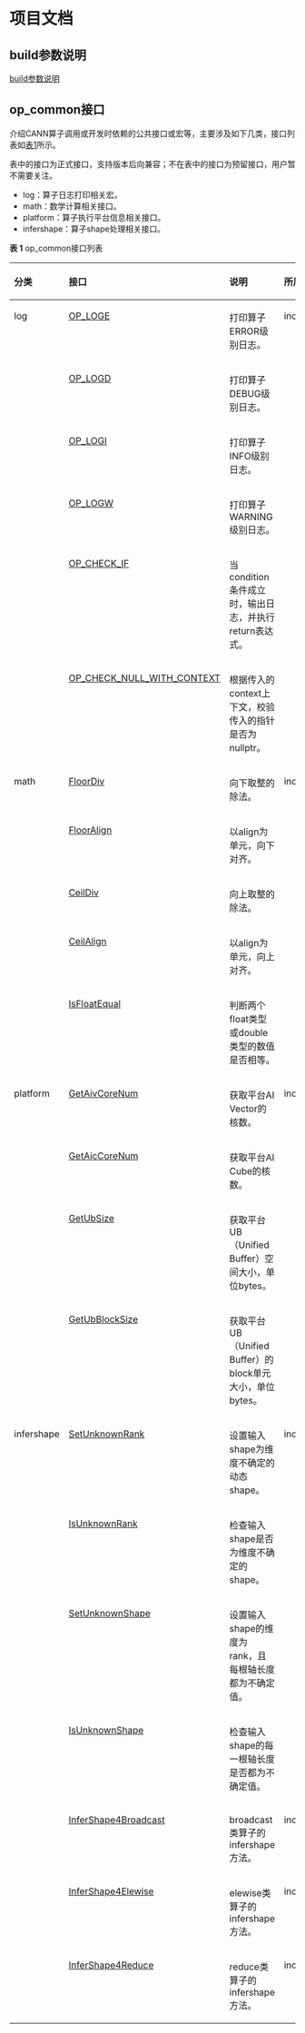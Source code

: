 # 项目文档
## build参数说明
[build参数说明](./context/build.md)

## op\_common接口

介绍CANN算子调用或开发时依赖的公共接口或宏等，主要涉及如下几类，接口列表如[表1](#table15234174894110)所示。

表中的接口为正式接口，支持版本后向兼容；不在表中的接口为预留接口，用户暂不需要关注。

-   log：算子日志打印相关宏。
-   math：数学计算相关接口。
-   platform：算子执行平台信息相关接口。
-   infershape：算子shape处理相关接口。

**表 1**  op\_common接口列表

<a name="table15234174894110"></a>
<table><thead align="left"><tr id="row423415482416"><th class="cellrowborder" valign="top" width="15%" id="mcps1.2.5.1.1"><p id="p12234144810418"><a name="p12234144810418"></a><a name="p12234144810418"></a>分类</p>
</th>
<th class="cellrowborder" valign="top" width="25%" id="mcps1.2.5.1.2"><p id="p423484815416"><a name="p423484815416"></a><a name="p423484815416"></a>接口</p>
</th>
<th class="cellrowborder" valign="top" width="50%" id="mcps1.2.5.1.3"><p id="p1234648144110"><a name="p1234648144110"></a><a name="p1234648144110"></a>说明</p>
</th>
<th class="cellrowborder" valign="top" width="15%" id="mcps1.2.5.1.4"><p id="p1842415715426"><a name="p1842415715426"></a><a name="p1842415715426"></a>所属头文件</p>
</th>
</tr>
</thead>
<tbody><tr id="row5234134814116"><td class="cellrowborder" rowspan="6" valign="top" width="10.778922107789223%" headers="mcps1.2.5.1.1 "><p id="p6234114811414"><a name="p6234114811414"></a><a name="p6234114811414"></a>log</p>
<p id="p2234154815419"><a name="p2234154815419"></a><a name="p2234154815419"></a></p>
<p id="p172341448154115"><a name="p172341448154115"></a><a name="p172341448154115"></a></p>
<p id="p142341248114114"><a name="p142341248114114"></a><a name="p142341248114114"></a></p>
<p id="p923564884117"><a name="p923564884117"></a><a name="p923564884117"></a></p>
<p id="p1423584894119"><a name="p1423584894119"></a><a name="p1423584894119"></a></p>
<p id="p17892172512408"><a name="p17892172512408"></a><a name="p17892172512408"></a></p>
<p id="p118921325184015"><a name="p118921325184015"></a><a name="p118921325184015"></a></p>
<p id="p1189252554010"><a name="p1189252554010"></a><a name="p1189252554010"></a></p>
<p id="p168927256406"><a name="p168927256406"></a><a name="p168927256406"></a></p>
<p id="p6892142510406"><a name="p6892142510406"></a><a name="p6892142510406"></a></p>
</td>
<td class="cellrowborder" valign="top" width="25.477452254774523%" headers="mcps1.2.5.1.2 "><p id="p02341848114110"><a name="p02341848114110"></a><a name="p02341848114110"></a><a href="./op_common/OP_LOGE.md">OP_LOGE</a></p>
</td>
<td class="cellrowborder" valign="top" width="36.116388361163885%" headers="mcps1.2.5.1.3 "><p id="p2234144874116"><a name="p2234144874116"></a><a name="p2234144874116"></a>打印算子ERROR级别日志。</p>
</td>
<td class="cellrowborder" rowspan="6" valign="top" width="27.62723727627237%" headers="mcps1.2.5.1.4 "><p id="p742427134215"><a name="p742427134215"></a><a name="p742427134215"></a>include/op_common/log/log.h</p>
<p id="p1142497124213"><a name="p1142497124213"></a><a name="p1142497124213"></a></p>
<p id="p1042414774212"><a name="p1042414774212"></a><a name="p1042414774212"></a></p>
<p id="p3424137194217"><a name="p3424137194217"></a><a name="p3424137194217"></a></p>
<p id="p44243784214"><a name="p44243784214"></a><a name="p44243784214"></a></p>
<p id="p3424775428"><a name="p3424775428"></a><a name="p3424775428"></a></p>
<p id="p689661784019"><a name="p689661784019"></a><a name="p689661784019"></a></p>
<p id="p38977175409"><a name="p38977175409"></a><a name="p38977175409"></a></p>
<p id="p2897111774017"><a name="p2897111774017"></a><a name="p2897111774017"></a></p>
<p id="p20897151715404"><a name="p20897151715404"></a><a name="p20897151715404"></a></p>
<p id="p489731784012"><a name="p489731784012"></a><a name="p489731784012"></a></p>
</td>
</tr>
<tr id="row8234548104115"><td class="cellrowborder" valign="top" headers="mcps1.2.5.1.1 "><p id="p142342048194110"><a name="p142342048194110"></a><a name="p142342048194110"></a><a href="./op_common/OP_LOGD.md">OP_LOGD</a></p>
</td>
<td class="cellrowborder" valign="top" headers="mcps1.2.5.1.2 "><p id="p62341448134114"><a name="p62341448134114"></a><a name="p62341448134114"></a>打印算子DEBUG级别日志。</p>
</td>
</tr>
<tr id="row122341548184117"><td class="cellrowborder" valign="top" headers="mcps1.2.5.1.1 "><p id="p92345483419"><a name="p92345483419"></a><a name="p92345483419"></a><a href="./op_common/OP_LOGI.md">OP_LOGI</a></p>
</td>
<td class="cellrowborder" valign="top" headers="mcps1.2.5.1.2 "><p id="p1823404817418"><a name="p1823404817418"></a><a name="p1823404817418"></a>打印算子INFO级别日志。</p>
</td>
</tr>
<tr id="row11234848104118"><td class="cellrowborder" valign="top" headers="mcps1.2.5.1.1 "><p id="p162341748184111"><a name="p162341748184111"></a><a name="p162341748184111"></a><a href="./op_common/OP_LOGW.md">OP_LOGW</a></p>
</td>
<td class="cellrowborder" valign="top" headers="mcps1.2.5.1.2 "><p id="p7235144814118"><a name="p7235144814118"></a><a name="p7235144814118"></a>打印算子WARNING级别日志。</p>
</td>
</tr>
<tr id="row1723517486410"><td class="cellrowborder" valign="top" headers="mcps1.2.5.1.1 "><p id="p22351748154112"><a name="p22351748154112"></a><a name="p22351748154112"></a><a href="./op_common/OP_CHECK_IF.md">OP_CHECK_IF</a></p>
</td>
<td class="cellrowborder" valign="top" headers="mcps1.2.5.1.2 "><p id="p42350489415"><a name="p42350489415"></a><a name="p42350489415"></a>当condition条件成立时，输出日志，并执行return表达式。</p>
</td>
</tr>
<tr id="row1923564864112"><td class="cellrowborder" valign="top" headers="mcps1.2.5.1.1 "><p id="p14235134814116"><a name="p14235134814116"></a><a name="p14235134814116"></a><a href="./op_common/OP_CHECK_NULL_WITH_CONTEXT.md">OP_CHECK_NULL_WITH_CONTEXT</a></p>
</td>
<td class="cellrowborder" valign="top" headers="mcps1.2.5.1.2 "><p id="p152351648204111"><a name="p152351648204111"></a><a name="p152351648204111"></a>根据传入的context上下文，校验传入的指针是否为nullptr。</p>
</td>
</tr>
<tr id="row201341245184015"><td class="cellrowborder" rowspan="5" valign="top" width="10.778922107789223%" headers="mcps1.2.5.1.1 "><p id="p18135245174019"><a name="p18135245174019"></a><a name="p18135245174019"></a>math</p>
<p id="p496112114110"><a name="p496112114110"></a><a name="p496112114110"></a></p>
<p id="p76291024110"><a name="p76291024110"></a><a name="p76291024110"></a></p>
<p id="p17964413194111"><a name="p17964413194111"></a><a name="p17964413194111"></a></p>
<p id="p146156178417"><a name="p146156178417"></a><a name="p146156178417"></a></p>
</td>
<td class="cellrowborder" valign="top" width="25.477452254774523%" headers="mcps1.2.5.1.2 "><p id="p1135194514019"><a name="p1135194514019"></a><a name="p1135194514019"></a><a href="./op_common/FloorDiv.md">FloorDiv</a></p>
</td>
<td class="cellrowborder" valign="top" width="36.116388361163885%" headers="mcps1.2.5.1.3 "><p id="p3135845204016"><a name="p3135845204016"></a><a name="p3135845204016"></a><span>向下取整的除法</span>。</p>
</td>
<td class="cellrowborder" rowspan="5" valign="top" width="27.62723727627237%" headers="mcps1.2.5.1.4 "><p id="p91350459405"><a name="p91350459405"></a><a name="p91350459405"></a><span>include/op_common/op_host/util/math_util.h</span></p>
<p id="p16961152114118"><a name="p16961152114118"></a><a name="p16961152114118"></a></p>
<p id="p3628109416"><a name="p3628109416"></a><a name="p3628109416"></a></p>
<p id="p1996412137419"><a name="p1996412137419"></a><a name="p1996412137419"></a></p>
<p id="p96159176416"><a name="p96159176416"></a><a name="p96159176416"></a></p>
</td>
</tr>
<tr id="row796172164115"><td class="cellrowborder" valign="top" headers="mcps1.2.5.1.1 "><p id="p16961162154120"><a name="p16961162154120"></a><a name="p16961162154120"></a><a href="./op_common/FloorAlign.md">FloorAlign</a></p>
</td>
<td class="cellrowborder" valign="top" headers="mcps1.2.5.1.2 "><p id="p18961132164114"><a name="p18961132164114"></a><a name="p18961132164114"></a><span>以align为单元，向下对齐</span>。</p>
</td>
</tr>
<tr id="row362191016419"><td class="cellrowborder" valign="top" headers="mcps1.2.5.1.1 "><p id="p1762310144111"><a name="p1762310144111"></a><a name="p1762310144111"></a><a href="./op_common/CeilDiv.md">CeilDiv</a></p>
</td>
<td class="cellrowborder" valign="top" headers="mcps1.2.5.1.2 "><p id="p56219104411"><a name="p56219104411"></a><a name="p56219104411"></a><span>向上取整的除法</span>。</p>
</td>
</tr>
<tr id="row10964121312417"><td class="cellrowborder" valign="top" headers="mcps1.2.5.1.1 "><p id="p39641913204114"><a name="p39641913204114"></a><a name="p39641913204114"></a><a href="./op_common/CeilAlign.md">CeilAlign</a></p>
</td>
<td class="cellrowborder" valign="top" headers="mcps1.2.5.1.2 "><p id="p5964913104115"><a name="p5964913104115"></a><a name="p5964913104115"></a><span>以align为单元，向上对齐</span>。</p>
</td>
</tr>
<tr id="row1261481718417"><td class="cellrowborder" valign="top" headers="mcps1.2.5.1.1 "><p id="p12615161754118"><a name="p12615161754118"></a><a name="p12615161754118"></a><a href="./op_common/IsFloatEqual.md">IsFloatEqual</a></p>
</td>
<td class="cellrowborder" valign="top" headers="mcps1.2.5.1.2 "><p id="p331619231547"><a name="p331619231547"></a><a name="p331619231547"></a>判断两个float类型或double类型的数值是否相等。</p>
</td>
</tr>
<tr id="row1614192114415"><td class="cellrowborder" rowspan="4" valign="top" width="10.778922107789223%" headers="mcps1.2.5.1.1 "><p id="p1214821204119"><a name="p1214821204119"></a><a name="p1214821204119"></a>platform</p>
<p id="p680642404116"><a name="p680642404116"></a><a name="p680642404116"></a></p>
<p id="p5410132812418"><a name="p5410132812418"></a><a name="p5410132812418"></a></p>
<p id="p18392146104117"><a name="p18392146104117"></a><a name="p18392146104117"></a></p>
</td>
<td class="cellrowborder" valign="top" width="25.477452254774523%" headers="mcps1.2.5.1.2 "><p id="p3141121134116"><a name="p3141121134116"></a><a name="p3141121134116"></a><a href="./op_common/GetAivCoreNum.md">GetAivCoreNum</a></p>
</td>
<td class="cellrowborder" valign="top" width="36.116388361163885%" headers="mcps1.2.5.1.3 "><p id="p15141021194120"><a name="p15141021194120"></a><a name="p15141021194120"></a><span>获取平台AI Vector的核数</span>。</p>
</td>
<td class="cellrowborder" rowspan="4" valign="top" width="27.62723727627237%" headers="mcps1.2.5.1.4 "><p id="p18141021144119"><a name="p18141021144119"></a><a name="p18141021144119"></a><span>include/op_common/op_host/util/platform_util.h</span></p>
<p id="p1580719244418"><a name="p1580719244418"></a><a name="p1580719244418"></a></p>
<p id="p1441072816419"><a name="p1441072816419"></a><a name="p1441072816419"></a></p>
<p id="p5392174684115"><a name="p5392174684115"></a><a name="p5392174684115"></a></p>
</td>
</tr>
<tr id="row68061924144115"><td class="cellrowborder" valign="top" headers="mcps1.2.5.1.1 "><p id="p1807112434112"><a name="p1807112434112"></a><a name="p1807112434112"></a><a href="./op_common/GetAicCoreNum.md">GetAicCoreNum</a></p>
</td>
<td class="cellrowborder" valign="top" headers="mcps1.2.5.1.2 "><p id="p138071524164119"><a name="p138071524164119"></a><a name="p138071524164119"></a><span>获取平台AI Cube的核数。</span></p>
</td>
</tr>
<tr id="row104104283414"><td class="cellrowborder" valign="top" headers="mcps1.2.5.1.1 "><p id="p641032817416"><a name="p641032817416"></a><a name="p641032817416"></a><a href="./op_common/GetUbSize.md">GetUbSize</a></p>
</td>
<td class="cellrowborder" valign="top" headers="mcps1.2.5.1.2 "><p id="p1341010289419"><a name="p1341010289419"></a><a name="p1341010289419"></a><span>获取平台UB（Unified Buffer）空间大小，单位bytes</span>。</p>
</td>
</tr>
<tr id="row33921046134110"><td class="cellrowborder" valign="top" headers="mcps1.2.5.1.1 "><p id="p639215467413"><a name="p639215467413"></a><a name="p639215467413"></a><a href="./op_common/GetUbBlockSize.md">GetUbBlockSize</a></p>
</td>
<td class="cellrowborder" valign="top" headers="mcps1.2.5.1.2 "><p id="p5392346114117"><a name="p5392346114117"></a><a name="p5392346114117"></a><span>获取平台UB（Unified Buffer）的block单元大小，单位bytes</span>。</p>
</td>
</tr>
<tr id="row67322509415"><td class="cellrowborder" rowspan="7" valign="top" width="10.778922107789223%" headers="mcps1.2.5.1.1 "><p id="p117328508418"><a name="p117328508418"></a><a name="p117328508418"></a>infershape</p>
<p id="p12672123819466"><a name="p12672123819466"></a><a name="p12672123819466"></a></p>
<p id="p14270144194613"><a name="p14270144194613"></a><a name="p14270144194613"></a></p>
<p id="p12554154411469"><a name="p12554154411469"></a><a name="p12554154411469"></a></p>
<p id="p5498194894618"><a name="p5498194894618"></a><a name="p5498194894618"></a></p>
<p id="p9682650204619"><a name="p9682650204619"></a><a name="p9682650204619"></a></p>
<p id="p142067530462"><a name="p142067530462"></a><a name="p142067530462"></a></p>
</td>
<td class="cellrowborder" valign="top" width="25.477452254774523%" headers="mcps1.2.5.1.2 "><p id="p18732155012410"><a name="p18732155012410"></a><a name="p18732155012410"></a><a href="./op_common/SetUnknownRank.md">SetUnknownRank</a></p>
</td>
<td class="cellrowborder" valign="top" width="36.116388361163885%" headers="mcps1.2.5.1.3 "><p id="p3732250204120"><a name="p3732250204120"></a><a name="p3732250204120"></a><span>设置输入shape为维度不确定的动态shape</span>。</p>
</td>
<td class="cellrowborder" rowspan="4" valign="top" width="27.62723727627237%" headers="mcps1.2.5.1.4 "><p id="p15733950194112"><a name="p15733950194112"></a><a name="p15733950194112"></a><span>include/op_common/op_host/util/shape_util.h</span></p>
<p id="p1672163818461"><a name="p1672163818461"></a><a name="p1672163818461"></a></p>
<p id="p827074144613"><a name="p827074144613"></a><a name="p827074144613"></a></p>
<p id="p15551744104611"><a name="p15551744104611"></a><a name="p15551744104611"></a></p>
</td>
</tr>
<tr id="row36727383469"><td class="cellrowborder" valign="top" headers="mcps1.2.5.1.1 "><p id="p206722382467"><a name="p206722382467"></a><a name="p206722382467"></a><a href="./op_common/IsUnknownRank.md">IsUnknownRank</a></p>
</td>
<td class="cellrowborder" valign="top" headers="mcps1.2.5.1.2 "><p id="p20672143844613"><a name="p20672143844613"></a><a name="p20672143844613"></a><span>检查输入shape是否为维度不确定的shape</span>。</p>
</td>
</tr>
<tr id="row72701941154620"><td class="cellrowborder" valign="top" headers="mcps1.2.5.1.1 "><p id="p82709413462"><a name="p82709413462"></a><a name="p82709413462"></a><a href="./op_common/SetUnknownShape.md">SetUnknownShape</a></p>
</td>
<td class="cellrowborder" valign="top" headers="mcps1.2.5.1.2 "><p id="p102701441164615"><a name="p102701441164615"></a><a name="p102701441164615"></a><span>设置输入shape的维度为rank，且每根轴长度都为不确定值</span>。</p>
</td>
</tr>
<tr id="row17554174418464"><td class="cellrowborder" valign="top" headers="mcps1.2.5.1.1 "><p id="p1555564494612"><a name="p1555564494612"></a><a name="p1555564494612"></a><a href="./op_common/IsUnknownShape.md">IsUnknownShape</a></p>
</td>
<td class="cellrowborder" valign="top" headers="mcps1.2.5.1.2 "><p id="p12555134494614"><a name="p12555134494614"></a><a name="p12555134494614"></a><span>检查输入shape的每一根轴长度是否都为不确定值</span>。</p>
</td>
</tr>
<tr id="row149834864611"><td class="cellrowborder" valign="top" headers="mcps1.2.5.1.1 "><p id="p19498184834616"><a name="p19498184834616"></a><a name="p19498184834616"></a><a href="./op_common/InferShape4Broadcast.md">InferShape4Broadcast</a></p>
</td>
<td class="cellrowborder" valign="top" headers="mcps1.2.5.1.2 "><p id="p12498154834617"><a name="p12498154834617"></a><a name="p12498154834617"></a><span>broadcast类算子的infershape方法</span>。</p>
</td>
<td class="cellrowborder" valign="top" headers="mcps1.2.5.1.3 "><p id="p7498248164612"><a name="p7498248164612"></a><a name="p7498248164612"></a><span>include/op_common/op_host/infershape_broadcast_util.h</span></p>
</td>
</tr>
<tr id="row66821950114613"><td class="cellrowborder" valign="top" headers="mcps1.2.5.1.1 "><p id="p868210502462"><a name="p868210502462"></a><a name="p868210502462"></a><a href="./op_common/InferShape4Elewise.md">InferShape4Elewise</a></p>
</td>
<td class="cellrowborder" valign="top" headers="mcps1.2.5.1.2 "><p id="p0682115054617"><a name="p0682115054617"></a><a name="p0682115054617"></a><span>elewise类算子的infershape方法</span>。</p>
</td>
<td class="cellrowborder" valign="top" headers="mcps1.2.5.1.3 "><p id="p106829501460"><a name="p106829501460"></a><a name="p106829501460"></a><span>include/op_common/op_host/infershape_elewise_util.h</span></p>
</td>
</tr>
<tr id="row2206175354612"><td class="cellrowborder" valign="top" headers="mcps1.2.5.1.1 "><p id="p1620635374620"><a name="p1620635374620"></a><a name="p1620635374620"></a><a href="./op_common/InferShape4Reduce.md">InferShape4Reduce</a></p>
</td>
<td class="cellrowborder" valign="top" headers="mcps1.2.5.1.2 "><p id="p1920645311469"><a name="p1920645311469"></a><a name="p1920645311469"></a><span>reduce类算子的infershape方法</span>。</p>
</td>
<td class="cellrowborder" valign="top" headers="mcps1.2.5.1.3 "><p id="p7206165313466"><a name="p7206165313466"></a><a name="p7206165313466"></a><span>include/op_common/op_host/infershape_reduce_util.h</span></p>
</td>
</tr>
</tbody>
</table>

